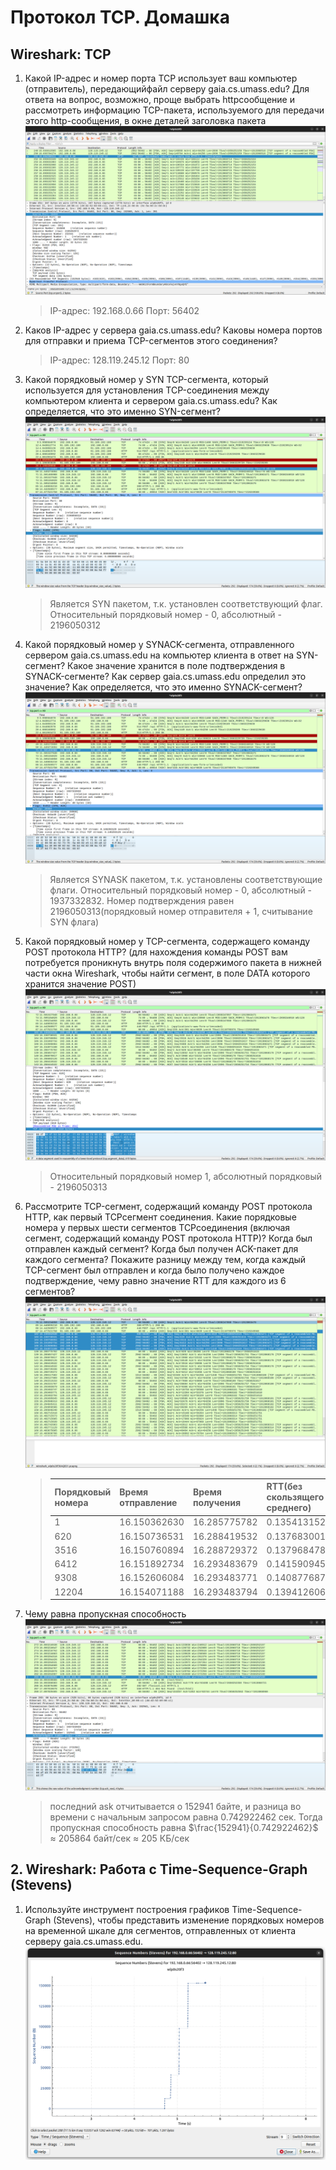# Протокол TCP. Домашка

## Wireshark: TCP


1. Какой IP-адрес и номер порта TCP использует ваш компьютер (отправитель), передающийфайл серверу gaia.cs.umass.edu? Для ответа на вопрос, возможно, проще выбрать httpсообщение и рассмотреть информацию TCP-пакета, используемого для передачи этого http-сообщения, в окне деталей заголовка пакета
    ![](./images/Source_Destination.png)
    > IP-адрес: 192.168.0.66
    > Порт: 56402

2. Каков IP-адрес у сервера gaia.cs.umass.edu? Каковы номера портов для отправки и приема TCP-сегментов этого соединения?
    > IP-адрес: 128.119.245.12
    > Порт: 80

3. Какой порядковый номер у SYN TCP-сегмента, который используется для установления TCP-соединения между компьютером клиента и сервером gaia.cs.umass.edu? Как определяется, что это именно SYN-сегмент?
    ![](./images/SYN0.png)
    > Является SYN пакетом, т.к. установлен соответствующий флаг. Относительный порядковый номер - 0, абсолютный - 2196050312 

4. Какой порядковый номер у SYNACK-сегмента, отправленного сервером gaia.cs.umass.edu на компьютер клиента в ответ на SYN-сегмент? Какое значение хранится в поле подтверждения в SYNACK-сегменте? Как сервер gaia.cs.umass.edu определил это значение? Как определяется, что это именно SYNACK-сегмент?
    ![](./images/SYN0ASK.png)
    > Является SYNASK пакетом, т.к. установлены соответствующие флаги. Относительный порядковый номер - 0, абсолютный - 1937332832. Номер подтверждения равен 2196050313(порядковый номер отправителя + 1, считывание SYN флага)

5. Какой порядковый номер у TCP-сегмента, содержащего команду POST протокола HTTP? (для нахождения команды POST вам потребуется проникнуть внутрь поля содержимого пакета в нижней части окна Wireshark, чтобы найти сегмент, в поле DATA которого хранится значение POST)
    ![](./images/POST_SYN1.png)
    > Относительный порядковый номер 1, абсолютный порядковый - 2196050313

6. Рассмотрите TCP-сегмент, содержащий команду POST протокола HTTP, как первый TCPсегмент соединения. Какие порядковые номера у первых шести сегментов TCPсоединения (включая сегмент, содержащий команду POST протокола HTTP)? Когда был отправлен каждый сегмент? Когда был получен ACK-пакет для каждого сегмента? Покажите разницу между тем, когда каждый TCP-сегмент был отправлен и когда было получено каждое подтверждение, чему равно значение RTT для каждого из 6 сегментов?
    ![](./images/POST_window.png)

    >   | Порядковый номера | Время отправление | Время получения | RTT(без скользящего среднего) |
    >   |--------------------------------|-------------------|-----------------|-----|
    >   | 1 | 16.150362630 | 16.285775782 | 0.135413152 |
    >   | 620 | 16.150736531 | 16.288419532 | 0.137683001 |
    >   | 3516 | 16.150760894 | 16.288729372 | 0.137968478 |
    >   | 6412 | 16.151892734 | 16.293483679 | 0.141590945 | 
    >   | 9308 | 16.152606084 | 16.293483771 | 0.140877687 |
    >   | 12204 | 16.154071188 | 16.293483794 | 0.139412606 |

7. Чему равна пропускная способность 
    ![](./images/last_ask.png)
    > последний ask отчитывается о 152941 байте, и разница во времени с начальным запросом равна 0.742922462 сек. Тогда пропускная способность равна $\frac{152941}{0.742922462}$ $\approx$ 205864 байт/сек $\approx$ 205 КБ/сек

## 2. Wireshark: Работа с Time-Sequence-Graph (Stevens)

1. Используйте инструмент построения графиков Time-Sequence-Graph (Stevens), чтобы представить изменение порядковых номеров на временной шкале для сегментов, отправленных от клиента серверу gaia.cs.umass.edu.
    ![](./images/WIRESHARK_STEVENS.png)